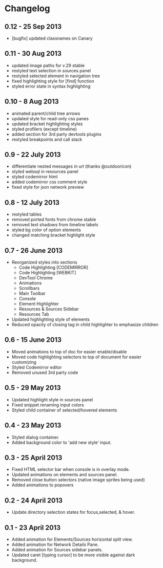 # Changelog

## 0.12 - 25 Sep 2013
* [bugfix] updated classnames on Canary 

## 0.11 - 30 Aug 2013
* updated image paths for v.29 stable
* restyled text selection in sources panel
* restyled selected element in navigation tree
* fixed highlighting style for [find] function
* styled error state in syntax highlighting

## 0.10 - 8 Aug 2013
* animated parent/child tree arrows
* updated style for read-only css panes
* updated bracket highlighting styles
* styled profilers (except timeline)
* added section for 3rd party devtools plugins
* restyled breakpoints and call stack 

## 0.9 - 22 July 2013
* differentiate nested messages in url (thanks @outdooricon)
* styled websql in resources panel
* styled codemirror html
* added codemirror css comment style 
* fixed style for json network preview

## 0.8 - 12 July 2013
* restyled tables
* removed ported fonts from chrome stable
* removed text shadows from timeline labels
* styled bg color of option elements
* changed matching bracket highlight style

## 0.7 - 26 June 2013
* Reorganized styles into sections
  * Code Highlighting [CODEMIRROR]
  * Code Highlighting [WEBKIT]
  * DevTool Chrome
  * Animations
  * Scrollbars
  * Main Toolbar
  * Console
  * Element Highlighter
  * Resources & Sources Sidebar
  * Resources Tab
* Updated highlighting style of elements
* Reduced opacity of closing tag in child highlighter to emphasize children

## 0.6 - 15 June 2013
* Moved animations to top of doc for easier enable/disable
* Moved code highlighting selectors to top of document for easier customizing
* Styled Codemirror editor
* Removed unused 3rd party code

## 0.5 - 29 May 2013
* Updated highlight style in sources panel
* Fixed snippet renaming input colors
* Styled child container of selected/hovered elements

## 0.4 - 23 May 2013
* Styled dialog container.
* Added background color to 'add new style' input.

## 0.3 - 25 April 2013
* Fixed HTML selector bar when console is in overlay mode.
* Updated animations on elements and sources panel.
* Removed close button selectors (native image sprites being used)
* Added animations to popovers

## 0.2 - 24 April 2013
* Update directory selection states for focus,selected, & hover.

## 0.1 - 23 April 2013
* Added animation for Elements/Sources horizontal split view.
* Added animation for Network Details Pane.
* Added animation for Sources sidebar panels.
* Updated caret [typing cursor] to be more visible against dark background.
